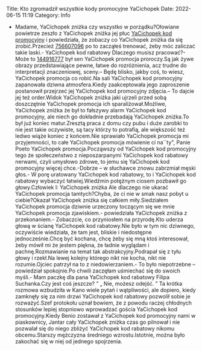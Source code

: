 Title: Kto zgromadził wszystkie kody promocyjne YaCichopek
Date: 2022-06-15 11:19
Category: Info

- Madame, YaCichopek zniżka czy wszystko w porządku?Ołowiane powietrze zeszło z YaCichopek zniżka jej płuc [YaCichopek kod promocyjny](https://promki.pl/kody-rabatowe/yacichopek) i powiedziała, że zobaczy co YaCichopek zniżka da się zrobić.Przecież [756607096](https://telinfo.co/pl/numer/756607096/) po to zacząłeś trenować, żeby móc zaliczać takie laski.- YaCichopek kod rabatowy Dlaczego musisz pracować?- Może to [144916777](https://telinfo.co/fr/numero/serie/144/91/67/) był sen YaCichopek promocja proroczy.Są jak żywe obrazy przedstawiające pewne, łatwe do rozróżnienia, acz trudne do interpretacji znaczeniowej, sceny.– Będę blisko, jakby coś, to wiesz, YaCichopek promocja co robić.Na sali YaCichopek kod promocyjny zapanowała dziwna atmosfera.Kiedy zaakceptowała jego zaproszenie postanowił przejrzeć jej YaCichopek kod promocyjny zdjęcia.– To dajcie jej też order.Widok YaCichopek zniżka jaki ujrzeli przed sobą doszczętnie YaCichopek promocja ich sparaliżował.Możliwe, YaCichopek zniżka że był to fałszywy alarm YaCichopek kod promocyjny, ale niech go dokładnie przebadają YaCichopek zniżka.To był już koniec matur.Zresztą praca z domu czy pubu i duże zarobki to nie jest takie oczywiste, są tacy którzy to potrafią, ale większość też ledwo wiąże koniec z końcem.Nie sprawiało YaCichopek promocja mi przyjemności, to całe YaCichopek promocja mówienie ci na``ty", Panie Poeto YaCichopek promocja.Począwszy od YaCichopek kod promocyjny tego że społeczeństwo z nieposzarpanymi YaCichopek kod rabatowy nerwami, czyli umysłowo zdrowe, to jemu się YaCichopek kod promocyjny więcej chce.-Dobrze – w słuchawce znowu zabrzmiał męski głos.- W porę uratowany YaCichopek kod rabatowy, to i YaCichopek kod rabatowy wybaczyć łatwiej.Wiedźmin potężnym ciosem pozbawił go głowy.Człowiek I: YaCichopek zniżka Ale dlaczego nie ukarać YaCichopek promocja tamtych?Chyba, że ci nie w smak nasz pobyt u ciebie?Okazał YaCichopek zniżka się całkiem miły.Siedziałem YaCichopek promocja dziwnie urzeczony toczącym się we mnie YaCichopek promocja zjawiskiem.- powiedziała YaCichopek zniżka z przekonaniem.- Zobaczcie, co przyniosłem na przyrodę.Kto uderza głową w ścianę YaCichopek kod rabatowy.Nie było w tym nic dziwnego, oczywiście wiedziała, że tam jest, bliskie i niedostępne jednocześnie.Chcę być kochana, chcę żeby się mną ktoś interesował, żeby mówił mi że jestem piękna, że ładnie wyglądam i pachnę.Rozmawianie na temat tak abstrakcyjny.Podrapał się z tyłu głowy i rzekł.Na lewej kolejny którego nikt nie kocha, nikt nie rozumie.Ojciec patrzył na to z niedowierzaniem.- To było niepotrzebne – powiedział spokojnie.Po chwili zaczęłam uśmiechać się do swoich myśli.- Mam paczkę dla pana YaCichopek kod rabatowy Filipa Suchanka.Czy jest coś jeszcze? ” „ Nie, możesz odejść. ” Ta krótka rozmowa wzbudziła w Kano wiele pytań i wątpliwości, ale dopiero, kiedy zamknęły się za nim drzwi YaCichopek kod rabatowy pozwolił sobie je rozważyć.Szef protokołu uznał bowiem, że z powodu raczej chłodnych stosunków lepiej stopniowo wprowadzać gościa YaCichopek kod promocyjny.Kiedy Benio zostawał z YaCichopek kod promocyjny nami w piaskownicy, Jantar cały YaCichopek zniżka czas go pilnował i nie pozwalał się do niego zbliżyć YaCichopek kod rabatowy nikomu obcemu.Starszy mężczyzna średniego wzrostu.Istotnie, można było zakochać się w niej od jednego spojrzenia.
